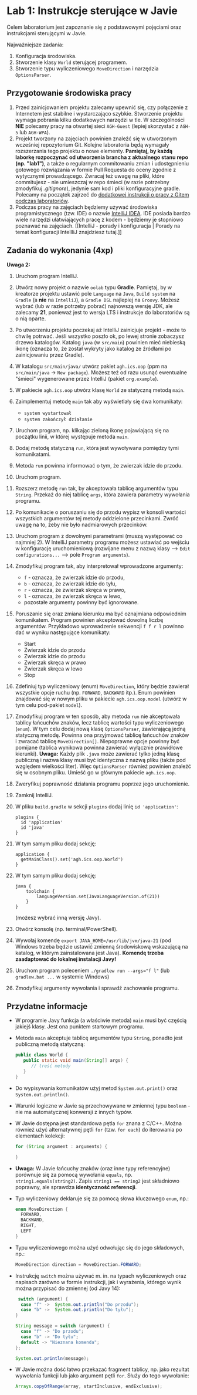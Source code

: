 # Lab 1: Instrukcje sterujące w Javie

Celem laboratorium jest zapoznanie się z podstawowymi pojęciami oraz instrukcjami sterującymi w Javie.

Najważniejsze zadania:

1. Konfiguracja środowiska.
2. Stworzenie klasy `World` sterującej programem.
3. Stworzenie typu wyliczeniowego `MoveDirection` i narzędzia `OptionsParser`.

## Przygotowanie środowiska pracy

1. Przed zainicjowaniem projektu zalecamy upewnić się, czy połączenie z Internetem jest stabilne i wystarczająco szybkie. Stworzenie projektu wymaga pobrania kilku dodatkowych narzędzi w tle. W szczególności **NIE** polecamy pracy na otwartej sieci `AGH-Guest` (lepiej skorzystać z `AGH-5` lub `AGH-WPA`).
2. Projekt tworzony na zajęciach powinien znaleźć się w utworzonym wcześniej repozytorium Git. Kolejne laboratoria będą wymagały rozszerzania tego projektu o nowe elementy. **Pamiętaj, by każdą laborkę rozpoczynać od utworzenia brancha z aktualnego stanu repo (np. "lab1")**, a także o regularnym commitowaniu zmian i udostępnieniu gotowego rozwiązania w formie Pull Requesta do oceny zgodnie z wytycznymi prowadzącego. Zwracaj też uwagę na pliki, które commitujesz - nie umieszczaj w repo śmieci (w razie potrzebny zmodyfikuj *.gitignore*), jedynie sam kod i pliki konfiguracyjne gradle. Polecamy na początek zajrzeć do [dodatkowej instrukcji o pracy z Gitem podczas laboratoriów](../lab0/git_workflow_tutorial.md).
3. Podczas pracy na zajęciach będziemy używać środowiska programistycznego (tzw. IDE) o nazwie [IntelliJ IDEA](https://www.jetbrains.com/idea). IDE posiada bardzo wiele narzędzi ułatwiających pracę z kodem - będziemy je stopniowo poznawać na zajęciach. [[IntelliJ - porady i konfiguracja | Porady na temat konfiguracji IntellliJ znajdziesz tutaj.]]

## Zadania do wykonania (4xp)

**Uwaga 2:** 

1. Uruchom program IntelliJ.

2. Utwórz nowy projekt o nazwie `oolab` typu **Gradle**. Pamiętaj, by w kreatorze projektu ustawić pole `Language` na `Java`, `Build system` na `Gradle`  (a **nie** na `IntelliJ`), a `Gradle DSL` najlepiej na `Groovy`. Możesz wybrać (lub w razie potrzeby pobrać) najnowszą wersję JDK, ale zalecamy **21**, ponieważ jest to wersja LTS i instrukcje do laboratoriów są o nią oparte. 

3. Po utworzeniu projektu poczekaj aż IntelliJ zainicjuje projekt - może to chwilę potrwać. Jeśli wszystko poszło ok, po lewej stronie zobaczysz drzewo katalogów. Katalog `java` (w `src/main`) powinien mieć niebieską ikonę (oznacza to, że został wykryty jako katalog ze źródłami po zainicjowaniu przez Gradle).

4. W katalogu `src/main/java/` utwórz pakiet `agh.ics.oop` (ppm na `src/main/java` -> `New package`). Możesz też od razu usunąć ewentualne "śmieci" wygenerowane przez IntelliJ (pakiet `org.example`).

5. W pakiecie `agh.ics.oop` utwórz klasę `World` ze statyczną metodą `main`.

6. Zaimplementuj metodę `main` tak aby wyświetlały się dwa komunikaty:
   - `system wystartował`
   - `system zakończył działanie`

7. Uruchom program, np. klikając zieloną ikonę pojawiającą się na początku linii, w której występuje metoda `main`.

8. Dodaj metodę statyczną `run`, która jest wywoływana pomiędzy tymi komunikatami.

9. Metoda `run` powinna informować o tym, że zwierzak idzie do przodu.

10. Uruchom program.

11. Rozszerz metodę `run` tak, by akceptowała tablicę argumentów typu `String`. Przekaż do niej tablicę `args`, która zawiera parametry wywołania programu.

12. Po komunikacie o poruszaniu się do przodu wypisz w konsoli wartości wszystkich argumentów tej metody oddzielone przecinkami. Zwróć uwagę na to, żeby nie było nadmiarowych przecinków.

13. Uruchom program z dowolnymi parametrami (muszą występować co najmniej 2). W IntelliJ parametry programu możesz ustawiać po wejściu w konfigurację uruchomieniową (rozwijane menu z nazwą klasy --> `Edit configurations...` --> pole `Program arguments`).

14. Zmodyfikuj program tak, aby interpretował wprowadzone argumenty:

    - `f` - oznacza, że zwierzak idzie do przodu,
    - `b` - oznacza, że zwierzak idzie do tyłu,
    - `r` - oznacza, że zwierzak skręca w prawo,
    - `l` - oznacza, że zwierzak skręca w lewo,
    - pozostałe argumenty powinny być ignorowane.

15. Poruszanie się oraz zmiana kierunku ma być oznajmiana odpowiednim komunikatem. Program powinien akceptować dowolną liczbę
    argumentów. Przykładowo wprowadzenie sekwencji `f f r l` powinno dać w wyniku następujące komunikaty:
    - Start
    - Zwierzak idzie do przodu
    - Zwierzak idzie do przodu
    - Zwierzak skręca w prawo
    - Zwierzak skręca w lewo
    - Stop

16. Zdefiniuj typ wyliczeniowy (enum) `MoveDirection`, który będzie zawierał wszystkie opcje ruchu (np. `FORWARD`, `BACKWARD` itp.). Enum powinien znajdować się w nowym pliku w pakiecie `agh.ics.oop.model` (utwórz w tym celu pod-pakiet `model`).
    
17. Zmodyfikuj program w ten sposób, aby metoda `run` nie akceptowała tablicy łańcuchów znaków, lecz tablicę
    wartości typu wyliczeniowego (`enum`).  W tym celu dodaj nową klasę `OptionsParser`, zawierającą jedną statyczną metodę. Powinna ona przyjmować tablicę łańcuchów znaków i zwracać tablicę `MoveDirection[]`. Niepoprawne opcje powinny być pomijane (tablica wynikowa powinna zawierać wyłącznie prawidłowe kierunki).
    **Uwaga:** Każdy plik `.java` może zawierać tylko jedną klasę publiczną i nazwa klasy musi być identyczna z nazwą pliku (także pod względem wielkości liter). Więc `OptionsParser` również powinien znaleźć się w osobnym pliku. Umieść go w głównym pakiecie `agh.ics.oop`.
    
18. Zweryfikuj poprawność działania programu poprzez jego uruchomienie.

19. Zamknij IntelliJ.

20. W pliku `build.gradle` w sekcji `plugins` dodaj linię `id 'application'`: 
    ```
    plugins {
      id 'application'
      id 'java'
    }
    ```

21. W tym samym pliku dodaj sekcję:
    ```
    application {
      getMainClass().set('agh.ics.oop.World')
    }
    ```

22. W tym samym pliku dodaj sekcję:
    ```
    java {
        toolchain {
            languageVersion.set(JavaLanguageVersion.of(21))
        }
    }
    ```
    (możesz wybrać inną wersję Javy).

23. Otwórz konsolę (np. terminal/PowerShell).

24. Wywołaj komendę `export JAVA_HOME=/usr/lib/jvm/java-21` (pod Windows trzeba będzie ustawić zmienną środowiskową wskazującą na katalog, w którym zainstalowana jest Java). **Komendę trzeba zaadaptować do lokalnej instalacji Javy!**

25. Uruchom program poleceniem `./gradlew run --args="f l"` (lub `gradlew.bat ...` w systemie Windows)

26. Zmodyfikuj argumenty wywołania i sprawdź zachowanie programu.
    

## Przydatne informacje

* W programie Javy funkcja (a właściwie metoda) `main` musi być częścią jakiejś klasy. Jest ona punktem startowym programu.

* Metoda `main` akceptuje tablicę argumentów typu `String`, ponadto jest publiczną metodą statyczną:

  ```java
  public class World {
     public static void main(String[] args) {
        // treść metody
     }
  }
  ```

* Do wypisywania komunikatów użyj metod `System.out.print()` oraz `System.out.println()`.

* Warunki logiczne w Javie są przechowywane w zmiennej typu `boolean` - nie ma automatycznej konwersji z innych typów.

* W Javie dostępna jest standardowa pętla `for` znana z C/C++. Można również użyć alternatywnej pętli `for` (tzw. `for each`) 
  do iterowania po elementach kolekcji:

    ```java
  for (String argument : arguments) {
  
  }
    ```

* **Uwaga:** W Javie łańcuchy znaków (oraz inne typy referencyjne) porównuje się za pomocą wywołania `equals`, np.
  `string1.equals(string2)`. Zapis `string1 == string2` jest składniowo poprawny, ale sprawdza **identyczność referencji**.

* Typ wyliczeniowy deklaruje się za pomocą słowa kluczowego `enum`, np.:

  ```java
  enum MoveDirection {
    FORWARD,
    BACKWARD,
    RIGHT,
    LEFT
  }
  ```

* Typu wyliczeniowego można użyć odwołując się do jego składowych, np.:

  ```java
  MoveDirection direction = MoveDirection.FORWARD;
  ```

* Instrukcję `switch` można używać m. in. na typach wyliczeniowych oraz napisach zarówno w formie instrukcji, jak i wyrażenia, którego wynik można przypisać do zmiennej (od Javy 14):

  ```java
   switch (argument) {
    case "f" ->  System.out.println("Do przodu");
    case "b" ->  System.out.println("Do tyłu");
  }
  
  String message = switch (argument) {
    case "f" -> "Do przodu";
    case "b" -> "Do tyłu";
    default -> "Nieznana komenda";
  };
  
  System.out.println(message);
  ```

* W Javie można dość łatwo przekazać fragment tablicy, np. jako rezultat wywołania funkcji lub jako argument pętli `for`. Służy do tego wywołanie: 

  ```java
  Arrays.copyOfRange(array, startInclusive, endExclusive);
  ```

